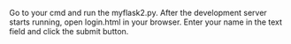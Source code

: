 Go to your cmd and run the myflask2.py.
After the development server starts running, open login.html in your browser.
Enter your name in the text field and click the submit button.
